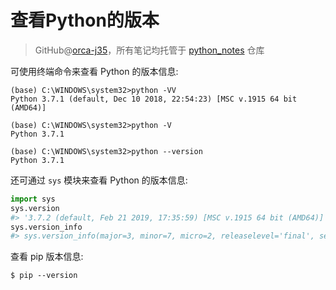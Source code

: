 # 查看Python的版本
> GitHub@[orca-j35](https://github.com/orca-j35)，所有笔记均托管于 [python_notes](https://github.com/orca-j35/python_notes) 仓库

可使用终端命令来查看 Python 的版本信息:

```shell
(base) C:\WINDOWS\system32>python -VV
Python 3.7.1 (default, Dec 10 2018, 22:54:23) [MSC v.1915 64 bit (AMD64)]

(base) C:\WINDOWS\system32>python -V
Python 3.7.1

(base) C:\WINDOWS\system32>python --version
Python 3.7.1
```

还可通过 `sys` 模块来查看 Python 的版本信息:

```python
import sys
sys.version
#> '3.7.2 (default, Feb 21 2019, 17:35:59) [MSC v.1915 64 bit (AMD64)]'
sys.version_info
#> sys.version_info(major=3, minor=7, micro=2, releaselevel='final', serial=0)
```

查看 pip 版本信息:

```shell
$ pip --version
```

